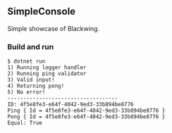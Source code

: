 ## SimpleConsole

Simple showcase of Blackwing.

### Build and run

```console
$ dotnet run
1) Running logger handler
2) Running ping validator
3) Valid input!
4) Returning pong!
5) No error!
-----------------------------------
ID: 4f5e8fe3-e64f-4042-9ed3-33b894be8776
Ping { Id = 4f5e8fe3-e64f-4042-9ed3-33b894be8776 }
Pong { Id = 4f5e8fe3-e64f-4042-9ed3-33b894be8776 }
Equal: True
```
